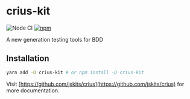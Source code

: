 # crius-kit

![Node CI](https://github.com/jskits/crius/workflows/Node%20CI/badge.svg)
[![npm](https://img.shields.io/npm/v/crius-kit.svg)](https://www.npmjs.com/package/crius-kit)

A new generation testing tools for BDD

## Installation

```sh
yarn add -D crius-kit # or npm install -D crius-kit
```

Visit [https://github.com/jskits/crius](https://github.com/jskits/crius) for more documentation.
